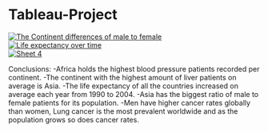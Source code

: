 # Tableau-Project

<div class='tableauPlaceholder' id='viz1740641541770' style='position: relative'><noscript><a href='#'><img alt='The Continent differences of male to female ' src='https:&#47;&#47;public.tableau.com&#47;static&#47;images&#47;3_&#47;3_1_Your_first_symbol_maporiginal_17406415248340&#47;Sheet1&#47;1_rss.png' style='border: none' /></a></noscript><object class='tableauViz'  style='display:none;'><param name='host_url' value='https%3A%2F%2Fpublic.tableau.com%2F' /> <param name='embed_code_version' value='3' /> <param name='site_root' value='' /><param name='name' value='3_1_Your_first_symbol_maporiginal_17406415248340&#47;Sheet1' /><param name='tabs' value='no' /><param name='toolbar' value='yes' /><param name='static_image' value='https:&#47;&#47;public.tableau.com&#47;static&#47;images&#47;3_&#47;3_1_Your_first_symbol_maporiginal_17406415248340&#47;Sheet1&#47;1.png' /> <param name='animate_transition' value='yes' /><param name='display_static_image' value='yes' /><param name='display_spinner' value='yes' /><param name='display_overlay' value='yes' /><param name='display_count' value='yes' /><param name='language' value='en-GB' /><param name='filter' value='publish=yes' /></object></div>                

<div class='tableauPlaceholder' id='viz1740641727507' style='position: relative'><noscript><a href='#'><img alt='Life expectancy over time ' src='https:&#47;&#47;public.tableau.com&#47;static&#47;images&#47;3_&#47;3_1_Your_first_symbol_maporiginal_17406415248340&#47;Sheet3&#47;1_rss.png' style='border: none' /></a></noscript><object class='tableauViz'  style='display:none;'><param name='host_url' value='https%3A%2F%2Fpublic.tableau.com%2F' /> <param name='embed_code_version' value='3' /> <param name='site_root' value='' /><param name='name' value='3_1_Your_first_symbol_maporiginal_17406415248340&#47;Sheet3' /><param name='tabs' value='no' /><param name='toolbar' value='yes' /><param name='static_image' value='https:&#47;&#47;public.tableau.com&#47;static&#47;images&#47;3_&#47;3_1_Your_first_symbol_maporiginal_17406415248340&#47;Sheet3&#47;1.png' /> <param name='animate_transition' value='yes' /><param name='display_static_image' value='yes' /><param name='display_spinner' value='yes' /><param name='display_overlay' value='yes' /><param name='display_count' value='yes' /><param name='language' value='en-GB' /><param name='filter' value='publish=yes' /></object></div>                

<div class='tableauPlaceholder' id='viz1740642038712' style='position: relative'><noscript><a href='#'><img alt='Sheet 4 ' src='https:&#47;&#47;public.tableau.com&#47;static&#47;images&#47;3_&#47;3_1_Your_first_symbol_maporiginal_17406415248340&#47;Sheet4&#47;1_rss.png' style='border: none' /></a></noscript><object class='tableauViz'  style='display:none;'><param name='host_url' value='https%3A%2F%2Fpublic.tableau.com%2F' /> <param name='embed_code_version' value='3' /> <param name='site_root' value='' /><param name='name' value='3_1_Your_first_symbol_maporiginal_17406415248340&#47;Sheet4' /><param name='tabs' value='no' /><param name='toolbar' value='yes' /><param name='static_image' value='https:&#47;&#47;public.tableau.com&#47;static&#47;images&#47;3_&#47;3_1_Your_first_symbol_maporiginal_17406415248340&#47;Sheet4&#47;1.png' /> <param name='animate_transition' value='yes' /><param name='display_static_image' value='yes' /><param name='display_spinner' value='yes' /><param name='display_overlay' value='yes' /><param name='display_count' value='yes' /><param name='language' value='en-GB' /><param name='filter' value='publish=yes' /></object></div>               

Conclusions:
-Africa holds the highest blood pressure patients recorded per continent.
-The continent with the highest amount of liver patients on average is Asia.
-The life expectancy of all the countries increased on average each year from 1990 to 2004.
-Asia has the biggest ratio of male to female patients for its population.
-Men have higher cancer rates globally than women, Lung cancer is the most prevalent worldwide and as the population grows so does cancer rates.
